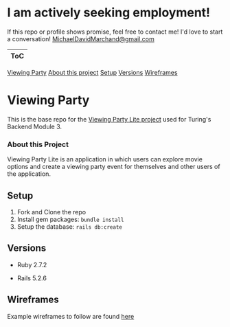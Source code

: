 # I am actively seeking employment!

If this repo or profile shows promise, feel free to contact me! I'd love to start a conversation! <MichaelDavidMarchand@gmail.com>

|ToC|
|---|
[Viewing Party](#viewing-party)
[About this project](#about-this-project)
[Setup](#setup)
[Versions](#versions)
[Wireframes](#wireframes)

# Viewing Party

This is the base repo for the [Viewing Party Lite project](https://backend.turing.edu/module3/projects/viewing_party_lite) used for Turing's Backend Module 3.

### About this Project

Viewing Party Lite is an application in which users can explore movie options and create a viewing party event for themselves and other users of the application.

## Setup

1. Fork and Clone the repo
2. Install gem packages: `bundle install`
3. Setup the database: `rails db:create`


## Versions

- Ruby 2.7.2

- Rails 5.2.6

## Wireframes

Example wireframes to follow are found [here](https://backend.turing.edu/module3/projects/viewing_party_lite/wireframes)
